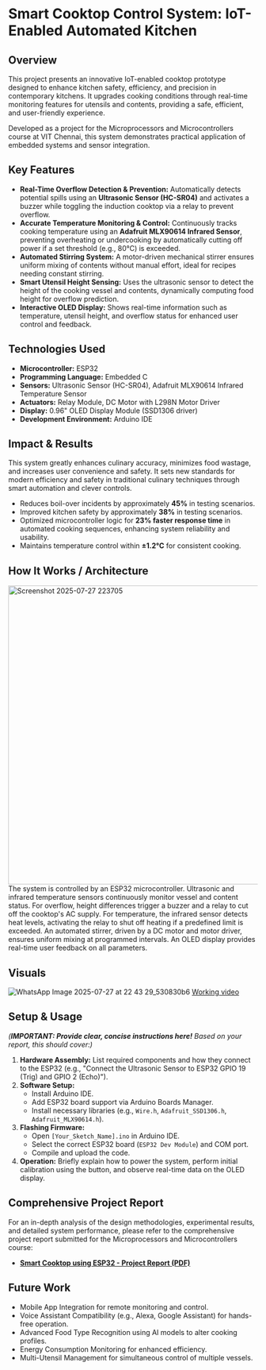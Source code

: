 # Smart Cooktop Control System: IoT-Enabled Automated Kitchen

## Overview

This project presents an innovative IoT-enabled cooktop prototype designed to enhance kitchen safety, efficiency, and precision in contemporary kitchens. It upgrades cooking conditions through real-time monitoring features for utensils and contents, providing a safe, efficient, and user-friendly experience.

Developed as a project for the Microprocessors and Microcontrollers course at VIT Chennai, this system demonstrates practical application of embedded systems and sensor integration.

## Key Features

* **Real-Time Overflow Detection & Prevention:** Automatically detects potential spills using an **Ultrasonic Sensor (HC-SR04)** and activates a buzzer while toggling the induction cooktop via a relay to prevent overflow.
* **Accurate Temperature Monitoring & Control:** Continuously tracks cooking temperature using an **Adafruit MLX90614 Infrared Sensor**, preventing overheating or undercooking by automatically cutting off power if a set threshold (e.g., 80°C) is exceeded.
* **Automated Stirring System:** A motor-driven mechanical stirrer ensures uniform mixing of contents without manual effort, ideal for recipes needing constant stirring.
* **Smart Utensil Height Sensing:** Uses the ultrasonic sensor to detect the height of the cooking vessel and contents, dynamically computing food height for overflow prediction.
* **Interactive OLED Display:** Shows real-time information such as temperature, utensil height, and overflow status for enhanced user control and feedback.

## Technologies Used

* **Microcontroller:** ESP32
* **Programming Language:** Embedded C
* **Sensors:** Ultrasonic Sensor (HC-SR04), Adafruit MLX90614 Infrared Temperature Sensor
* **Actuators:** Relay Module, DC Motor with L298N Motor Driver
* **Display:** 0.96" OLED Display Module (SSD1306 driver)
* **Development Environment:** Arduino IDE

## Impact & Results

This system greatly enhances culinary accuracy, minimizes food wastage, and increases user convenience and safety. It sets new standards for modern efficiency and safety in traditional culinary techniques through smart automation and clever controls.

* Reduces boil-over incidents by approximately **45%** in testing scenarios.
* Improved kitchen safety by approximately **38%** in testing scenarios.
* Optimized microcontroller logic for **23% faster response time** in automated cooking sequences, enhancing system reliability and usability.
* Maintains temperature control within **±1.2°C** for consistent cooking.

## How It Works / Architecture
<img width="554" height="602" alt="Screenshot 2025-07-27 223705" src="https://github.com/user-attachments/assets/347c7a48-be7d-48e4-918c-4effd2e1367e" />
The system is controlled by an ESP32 microcontroller. Ultrasonic and infrared temperature sensors continuously monitor vessel and content status. For overflow, height differences trigger a buzzer and a relay to cut off the cooktop's AC supply. For temperature, the infrared sensor detects heat levels, activating the relay to shut off heating if a predefined limit is exceeded. An automated stirrer, driven by a DC motor and motor driver, ensures uniform mixing at programmed intervals. An OLED display provides real-time user feedback on all parameters.

## Visuals
![WhatsApp Image 2025-07-27 at 22 43 29_530830b6](https://github.com/user-attachments/assets/639b0605-953f-4956-94c1-53a5202b7532)
[Working video](https://drive.google.com/file/d/1sU43ZnGLtXPCUoEiKGSiYKSpHR6ugXGT/view?usp=sharing)



## Setup & Usage

*(**IMPORTANT: Provide clear, concise instructions here!** Based on your report, this should cover:)*

1.  **Hardware Assembly:** List required components and how they connect to the ESP32 (e.g., "Connect the Ultrasonic Sensor to ESP32 GPIO 19 (Trig) and GPIO 2 (Echo)").
2.  **Software Setup:**
    * Install Arduino IDE.
    * Add ESP32 board support via Arduino Boards Manager.
    * Install necessary libraries (e.g., `Wire.h`, `Adafruit_SSD1306.h`, `Adafruit_MLX90614.h`).
3.  **Flashing Firmware:**
    * Open `[Your_Sketch_Name].ino` in Arduino IDE.
    * Select the correct ESP32 board (`ESP32 Dev Module`) and COM port.
    * Compile and upload the code.
4.  **Operation:** Briefly explain how to power the system, perform initial calibration using the button, and observe real-time data on the OLED display.

## Comprehensive Project Report

For an in-depth analysis of the design methodologies, experimental results, and detailed system performance, please refer to the comprehensive project report submitted for the Microprocessors and Microcontrollers course:

* [**Smart Cooktop using ESP32 - Project Report (PDF)**](https://drive.google.com/file/d/1qQNzPv012u7dIQS9DZbXWsIat-zSv8VE/view?usp=sharing)
## Future Work

* Mobile App Integration for remote monitoring and control.
* Voice Assistant Compatibility (e.g., Alexa, Google Assistant) for hands-free operation.
* Advanced Food Type Recognition using AI models to alter cooking profiles.
* Energy Consumption Monitoring for enhanced efficiency.
* Multi-Utensil Management for simultaneous control of multiple vessels.
